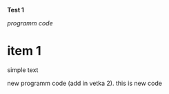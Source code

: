 **Test 1**

*programm code*

# item 1

simple text

new programm code (add in vetka 2). this is new code